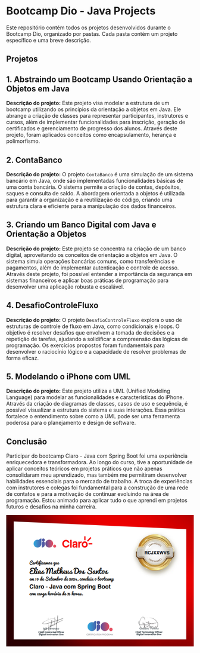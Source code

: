 # Bootcamp Dio - Java Projects

Este repositório contém todos os projetos desenvolvidos durante o Bootcamp Dio, organizado por pastas. Cada pasta contém um projeto específico e uma breve descrição.

## Projetos

## 1. Abstraindo um Bootcamp Usando Orientação a Objetos em Java
**Descrição do projeto:** Este projeto visa modelar a estrutura de um bootcamp utilizando os princípios da orientação a objetos em Java. Ele abrange a criação de classes para representar participantes, instrutores e cursos, além de implementar funcionalidades para inscrição, geração de certificados e gerenciamento de progresso dos alunos. Através deste projeto, foram aplicados conceitos como encapsulamento, herança e polimorfismo.

## 2. ContaBanco
**Descrição do projeto:** O projeto `ContaBanco` é uma simulação de um sistema bancário em Java, onde são implementadas funcionalidades básicas de uma conta bancária. O sistema permite a criação de contas, depósitos, saques e consulta de saldo. A abordagem orientada a objetos é utilizada para garantir a organização e a reutilização do código, criando uma estrutura clara e eficiente para a manipulação dos dados financeiros.

## 3. Criando um Banco Digital com Java e Orientação a Objetos
**Descrição do projeto:** Este projeto se concentra na criação de um banco digital, aproveitando os conceitos de orientação a objetos em Java. O sistema simula operações bancárias comuns, como transferências e pagamentos, além de implementar autenticação e controle de acesso. Através deste projeto, foi possível entender a importância da segurança em sistemas financeiros e aplicar boas práticas de programação para desenvolver uma aplicação robusta e escalável.

## 4. DesafioControleFluxo
**Descrição do projeto:** O projeto `DesafioControleFluxo` explora o uso de estruturas de controle de fluxo em Java, como condicionais e loops. O objetivo é resolver desafios que envolvem a tomada de decisões e a repetição de tarefas, ajudando a solidificar a compreensão das lógicas de programação. Os exercícios propostos foram fundamentais para desenvolver o raciocínio lógico e a capacidade de resolver problemas de forma eficaz.

## 5. Modelando o iPhone com UML
**Descrição do projeto:** Este projeto utiliza a UML (Unified Modeling Language) para modelar as funcionalidades e características do iPhone. Através da criação de diagramas de classes, casos de uso e sequência, é possível visualizar a estrutura do sistema e suas interações. Essa prática fortalece o entendimento sobre como a UML pode ser uma ferramenta poderosa para o planejamento e design de software.

## Conclusão
Participar do bootcamp Claro - Java com Spring Boot foi uma experiência enriquecedora e transformadora. Ao longo do curso, tive a oportunidade de aplicar conceitos teóricos em projetos práticos que não apenas consolidaram meu aprendizado, mas também me permitiram desenvolver habilidades essenciais para o mercado de trabalho. A troca de experiências com instrutores e colegas foi fundamental para a construção de uma rede de contatos e para a motivação de continuar evoluindo na área de programação. Estou animado para aplicar tudo o que aprendi em projetos futuros e desafios na minha carreira.

<p align="center">
    <img src="certificado.png" alt="Certificado">
</p>
